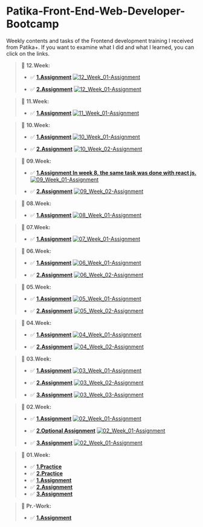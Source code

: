 # Patika-Front-End-Web-Developer-Bootcamp

Weekly contents and tasks of the Frontend development training I received from Patika+. If you want to examine what I did and what I learned, you can click on the links.

> :date: **12.Week:**
>
> - :white_check_mark: **[1.Assignment](https://github.com/KeskenRidvan/Patika-Front-End-Web-Developer-Bootcamp/tree/main/12_Week/01_Assignment/todo-app)** [![12_Week_01-Assignment](./12_Week/01_Assignment/todo-app/public/todoApp.gif "You can go to the relevant section of the project by clicking on the photo.")](https://github.com/KeskenRidvan/Patika-Front-End-Web-Developer-Bootcamp/tree/main/12_Week/01_Assignment/todo-app)
>
> - :white_check_mark: **[2.Assignment](https://github.com/KeskenRidvan/Patika-Front-End-Web-Developer-Bootcamp/tree/main/12_Week/02_Assignment/star-wars)** [![12_Week_01-Assignment](./12_Week/02_Assignment/star-wars/public/star-wars.gif "You can go to the relevant section of the project by clicking on the photo.")](https://github.com/KeskenRidvan/Patika-Front-End-Web-Developer-Bootcamp/tree/main/12_Week/02_Assignment/star-wars)

> :date: **11.Week:**
>
> - :white_check_mark: **[1.Assignment](https://github.com/KeskenRidvan/Question-App)** [![11_Week_01-Assignment](./11_Week/images/11_Week-FinalProject.gif "You can go to the relevant section of the project by clicking on the photo.")](https://github.com/KeskenRidvan/Question-App)

> :date: **10.Week:**
>
> - :white_check_mark: **[1.Assignment](https://github.com/KeskenRidvan/Patika-Front-End-Web-Developer-Bootcamp/tree/main/10_Week/01_Assignment/bill-gates)** [![10_Week_01-Assignment](./10_Week/01_Assignment/bill-gates/public/shoppingList.gif "You can go to the relevant section of the project by clicking on the photo.")](https://github.com/KeskenRidvan/Patika-Front-End-Web-Developer-Bootcamp/tree/main/10_Week/01_Assignment/bill-gates)
>
> - :white_check_mark: **[2.Assignment](https://github.com/KeskenRidvan/Question-App)** [![10_Week_02-Assignment](./10_Week/02_Assignment/note-app/public/notesApp.gif "You can go to the relevant section of the project by clicking on the photo.")](https://github.com/KeskenRidvan/Question-App)

> :date: **09.Week:**
>
> - :white_check_mark: **[1.Assignment In week 8, the same task was done with react js.](https://github.com/KeskenRidvan/Patika-Front-End-Web-Developer-Bootcamp/tree/main/09_Week/01_Assignment)** [![09_Week_01-Assignment](./09_Week/01_Assignment/sport-center-react/src/assets/images/09_Week-FinalProject.gif "You can go to the relevant section of the project by clicking on the photo.")](https://github.com/KeskenRidvan/Patika-Front-End-Web-Developer-Bootcamp/tree/main/09_Week/01_Assignment)
>
> - :white_check_mark: **[2.Assignment](https://github.com/KeskenRidvan/Patika-Front-End-Web-Developer-Bootcamp/tree/main/09_Week/02_Assignment)** [![09_Week_02-Assignment](./09_Week/02_Assignment/dice-game/public/images/shoppingList.gif "You can go to the relevant section of the project by clicking on the photo.")](https://github.com/KeskenRidvan/Patika-Front-End-Web-Developer-Bootcamp/tree/main/09_Week/02_Assignment)

> :date: **08.Week:**
>
> - :white_check_mark: **[1.Assignment](https://github.com/KeskenRidvan/SportCenter)** [![08_Week_01-Assignment](./08_Week/images/08_Week-FinalProject.gif "You can go to the relevant section of the project by clicking on the photo.")](https://github.com/KeskenRidvan/SportCenter)

> :date: **07.Week:**
>
> - :white_check_mark: **[1.Assignment](https://github.com/KeskenRidvan/iPhone15-Site-Apple)** [![07_Week_01-Assignment](./07_Week/images/07_Week-FinalProject.gif "You can go to the relevant section of the project by clicking on the photo.")](https://github.com/KeskenRidvan/iPhone15-Site-Apple)

> :date: **06.Week:**
>
> - :white_check_mark: **[1.Assignment](https://github.com/KeskenRidvan/Patika-Front-End-Web-Developer-Bootcamp/tree/main/06_Week/01_Assignment)** [![06_Week_01-Assignment](./06_Week/01_Assignment/images/06_Week-01_Assignment.gif "You can go to the relevant section of the project by clicking on the photo.")](https://github.com/KeskenRidvan/Patika-Front-End-Web-Developer-Bootcamp/tree/main/06_Week/01_Assignment)
>
> - :white_check_mark: **[2.Assignment](https://github.com/KeskenRidvan/Patika-Front-End-Web-Developer-Bootcamp/tree/main/06_Week/02_Assignment)** [![06_Week_02-Assignment](./06_Week/02_Assignment/images/06_Week-02_Assignment.gif "You can go to the relevant section of the project by clicking on the photo.")](https://github.com/KeskenRidvan/Patika-Front-End-Web-Developer-Bootcamp/tree/main/06_Week/02_Assignment)

> :date: **05.Week:**
>
> - :white_check_mark: **[1.Assignment](https://github.com/KeskenRidvan/Patika-Front-End-Web-Developer-Bootcamp/tree/main/05_Week/01_Assignment)** [![05_Week_01-Assignment](./05_Week/01_Assignment/images/05_Week-01_Assignment.gif "You can go to the relevant section of the project by clicking on the photo.")](https://github.com/KeskenRidvan/Patika-Front-End-Web-Developer-Bootcamp/tree/main/05_Week/01_Assignment)
>
> - :white_check_mark: **[2.Assignment](https://github.com/KeskenRidvan/Patika-Front-End-Web-Developer-Bootcamp/tree/main/05_Week/02_Assignment)** [![05_Week_02-Assignment](./05_Week/02_Assignment/images/drum-kit.png "You can go to the relevant section of the project by clicking on the photo.")](https://github.com/KeskenRidvan/Patika-Front-End-Web-Developer-Bootcamp/tree/main/05_Week/02_Assignment)

> :date: **04.Week:**
>
> - :white_check_mark: **[1.Assignment](https://github.com/KeskenRidvan/Patika-Front-End-Web-Developer-Bootcamp/tree/main/04_Week/01_Assignment)** [![04_Week_01-Assignment](./04_Week/01_Assignment/src/images/04_Week-01_Assignment.gif "You can go to the relevant section of the project by clicking on the photo.")](https://github.com/KeskenRidvan/Patika-Front-End-Web-Developer-Bootcamp/tree/main/04_Week/01_Assignment)
>
> - :white_check_mark: **[2.Assignment](https://github.com/KeskenRidvan/Patika-Front-End-Web-Developer-Bootcamp/tree/main/04_Week/02_Assignment)** [![04_Week_02-Assignment](./04_Week/02_Assignment/src/images/04_Week-02_Assignment.gif "You can go to the relevant section of the project by clicking on the photo.")](https://github.com/KeskenRidvan/Patika-Front-End-Web-Developer-Bootcamp/tree/main/04_Week/02_Assignment)

> :date: **03.Week:**
>
> - :white_check_mark: **[1.Assignment](https://github.com/KeskenRidvan/Patika-Front-End-Web-Developer-Bootcamp/tree/main/03_Week/01_Assignment)** [![03_Week_01-Assignment](./03_Week/01_Assignment/images/03_Week-01_Assignment.png "You can go to the relevant section of the project by clicking on the photo.")](https://github.com/KeskenRidvan/Patika-Front-End-Web-Developer-Bootcamp/tree/main/03_Week/01_Assignment)
>
> - :white_check_mark: **[2.Assignment](https://github.com/KeskenRidvan/Patika-Front-End-Web-Developer-Bootcamp/tree/main/03_Week/02_Assignment)** [![03_Week_02-Assignment](./03_Week/02_Assignment/images/03_Week-02_Assignment.png "You can go to the relevant section of the project by clicking on the photo.")](https://github.com/KeskenRidvan/Patika-Front-End-Web-Developer-Bootcamp/tree/main/03_Week/02_Assignment)
>
> - :white_check_mark: **[3.Assignment](https://github.com/KeskenRidvan/Patika-Front-End-Web-Developer-Bootcamp/tree/main/03_Week/03_Assignment)** [![03_Week_03-Assignment](./03_Week/03_Assignment/images/03_Week-03_Assignment.png "You can go to the relevant section of the project by clicking on the photo.")](https://github.com/KeskenRidvan/Patika-Front-End-Web-Developer-Bootcamp/tree/main/03_Week/03_Assignment)

> :date: **02.Week:**
>
> - :white_check_mark: **[1.Assignment](https://github.com/KeskenRidvan/Patika-Front-End-Web-Developer-Bootcamp/tree/main/02_Week/01_Assignment)** [![02_Week_01-Assignment](./02_Week/01_Assignment/images/02_Week-01_Assignment.png "You can go to the relevant section of the project by clicking on the photo.")](https://github.com/KeskenRidvan/Patika-Front-End-Web-Developer-Bootcamp/tree/main/02_Week/01_Assignment)
>
> - :white_check_mark: **[2.Optional Assignment](https://github.com/KeskenRidvan/Patika-Front-End-Web-Developer-Bootcamp/tree/main/02_Week/02_OptionelAssignment)** [![02_Week_01-Assignment](./02_Week/02_OptionelAssignment/images/02_Week-02_OptionalAssignment.png "You can go to the relevant section of the project by clicking on the photo.")](https://github.com/KeskenRidvan/Patika-Front-End-Web-Developer-Bootcamp/tree/main/02_Week/02_OptionelAssignment)
>
> - :white_check_mark: **[3.Assignment](https://github.com/KeskenRidvan/Patika-Front-End-Web-Developer-Bootcamp/tree/main/02_Week/03_Assignment_02)** [![02_Week_01-Assignment](./02_Week/03_Assignment_02/images/02_Week-03_Assignment.gif "You can go to the relevant section of the project by clicking on the photo.")](https://github.com/KeskenRidvan/Patika-Front-End-Web-Developer-Bootcamp/tree/main/02_Week/03_Assignment_02)

> :date: **01.Week:**
>
> - :white_check_mark: **[1.Practice](https://github.com/KeskenRidvan/Patika-Front-End-Web-Developer-Bootcamp/tree/main/01_Week/01_Practice)**
> - :white_check_mark: **[2.Practice](https://github.com/KeskenRidvan/Patika-Front-End-Web-Developer-Bootcamp/tree/main/01_Week/02_Practice)**
> - :white_check_mark: **[1.Assignment](https://github.com/KeskenRidvan/Patika-Front-End-Web-Developer-Bootcamp/tree/main/01_Week/03_Assignment_01)**
> - :white_check_mark: **[2.Assignment](https://github.com/KeskenRidvan/Patika-Front-End-Web-Developer-Bootcamp/tree/main/01_Week/04_Assignment_02)**
> - :white_check_mark: **[3.Assignment](https://github.com/KeskenRidvan/Patika-Front-End-Web-Developer-Bootcamp/tree/main/01_Week/05_Assignment_03)**

> :date: **Pr.-Work:**
>
> - :white_check_mark: **[1.Assignment](https://github.com/KeskenRidvan/Patika-Front-End-Web-Developer-Bootcamp/tree/main/00_Pre-Work/01_Assignment)**
